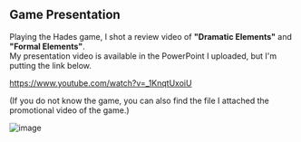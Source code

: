 ## Game Presentation

Playing the Hades game, I shot a review video of **"Dramatic Elements"** and **"Formal Elements"**. </br>
My presentation video is available in the PowerPoint I uploaded, but I'm putting the link below.

https://www.youtube.com/watch?v=_1KnqtUxoiU

(If you do not know the game, you can also find the file I attached the promotional video of the game.)

![image](https://user-images.githubusercontent.com/81514648/147757677-782117da-d7cb-4764-a741-44a656068536.png)












